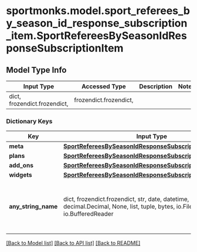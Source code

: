 # sportmonks.model.sport_referees_by_season_id_response_subscription_item.SportRefereesBySeasonIdResponseSubscriptionItem

## Model Type Info
Input Type | Accessed Type | Description | Notes
------------ | ------------- | ------------- | -------------
dict, frozendict.frozendict,  | frozendict.frozendict,  |  | 

### Dictionary Keys
Key | Input Type | Accessed Type | Description | Notes
------------ | ------------- | ------------- | ------------- | -------------
**meta** | [**SportRefereesBySeasonIdResponseSubscriptionItemMeta**](SportRefereesBySeasonIdResponseSubscriptionItemMeta.md) | [**SportRefereesBySeasonIdResponseSubscriptionItemMeta**](SportRefereesBySeasonIdResponseSubscriptionItemMeta.md) |  | [optional] 
**plans** | [**SportRefereesBySeasonIdResponseSubscriptionItemPlans**](SportRefereesBySeasonIdResponseSubscriptionItemPlans.md) | [**SportRefereesBySeasonIdResponseSubscriptionItemPlans**](SportRefereesBySeasonIdResponseSubscriptionItemPlans.md) |  | [optional] 
**add_ons** | [**SportRefereesBySeasonIdResponseSubscriptionItemAddOns**](SportRefereesBySeasonIdResponseSubscriptionItemAddOns.md) | [**SportRefereesBySeasonIdResponseSubscriptionItemAddOns**](SportRefereesBySeasonIdResponseSubscriptionItemAddOns.md) |  | [optional] 
**widgets** | [**SportRefereesBySeasonIdResponseSubscriptionItemWidgets**](SportRefereesBySeasonIdResponseSubscriptionItemWidgets.md) | [**SportRefereesBySeasonIdResponseSubscriptionItemWidgets**](SportRefereesBySeasonIdResponseSubscriptionItemWidgets.md) |  | [optional] 
**any_string_name** | dict, frozendict.frozendict, str, date, datetime, int, float, bool, decimal.Decimal, None, list, tuple, bytes, io.FileIO, io.BufferedReader | frozendict.frozendict, str, BoolClass, decimal.Decimal, NoneClass, tuple, bytes, FileIO | any string name can be used but the value must be the correct type | [optional]

[[Back to Model list]](../../README.md#documentation-for-models) [[Back to API list]](../../README.md#documentation-for-api-endpoints) [[Back to README]](../../README.md)

